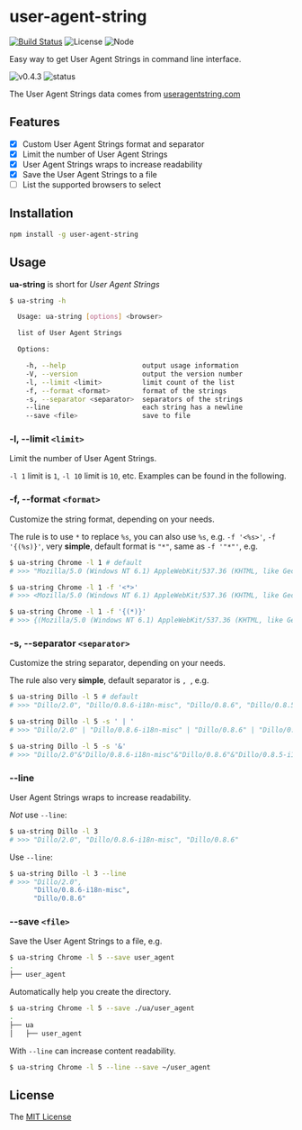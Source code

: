 # user-agent-string
[![Build Status](https://travis-ci.org/WindomZ/user-agent-string.svg?branch=master)](https://travis-ci.org/WindomZ/user-agent-string)
![License](https://img.shields.io/badge/license-MIT-green.svg)
![Node](https://img.shields.io/badge/node-%3E=7.6-blue.svg?style=flat-square)

Easy way to get User Agent Strings in command line interface.

![v0.4.3](https://img.shields.io/badge/version-v0.4.3-orange.svg)
![status](https://img.shields.io/badge/status-beta-yellow.svg)

The User Agent Strings data comes from [useragentstring.com](http://www.useragentstring.com/pages/useragentstring.php)

## Features

- [x] Custom User Agent Strings format and separator
- [x] Limit the number of User Agent Strings
- [x] User Agent Strings wraps to increase readability
- [x] Save the User Agent Strings to a file
- [ ] List the supported browsers to select

## Installation

```bash
npm install -g user-agent-string
```

## Usage

**ua-string** is short for *User Agent Strings*

```bash
$ ua-string -h

  Usage: ua-string [options] <browser>

  list of User Agent Strings

  Options:

    -h, --help                   output usage information
    -V, --version                output the version number
    -l, --limit <limit>          limit count of the list
    -f, --format <format>        format of the strings
    -s, --separator <separator>  separators of the strings
    --line                       each string has a newline
    --save <file>                save to file
```

### -l, --limit `<limit>`

Limit the number of User Agent Strings. 

`-l 1` limit is `1`, `-l 10` limit is `10`, etc.
Examples can be found in the following.

### -f, --format `<format>`

Customize the string format, depending on your needs. 

The rule is to use `*` to replace `%s`, 
you can also use `%s`, e.g. `-f '<%s>'`, `-f '{(%s)}'`, very **simple**, 
default format is `"*"`, same as `-f '"*"'`, e.g.

```bash
$ ua-string Chrome -l 1 # default
# >>> "Mozilla/5.0 (Windows NT 6.1) AppleWebKit/537.36 (KHTML, like Gecko) Chrome/41.0.2228.0 Safari/537.36"

$ ua-string Chrome -l 1 -f '<*>'
# >>> <Mozilla/5.0 (Windows NT 6.1) AppleWebKit/537.36 (KHTML, like Gecko) Chrome/41.0.2228.0 Safari/537.36>

$ ua-string Chrome -l 1 -f '{(*)}'
# >>> {(Mozilla/5.0 (Windows NT 6.1) AppleWebKit/537.36 (KHTML, like Gecko) Chrome/41.0.2228.0 Safari/537.36)}
```

### -s, --separator `<separator>`

Customize the string separator, depending on your needs. 

The rule also very **simple**, default separator is `, `, e.g.

```bash
$ ua-string Dillo -l 5 # default
# >>> "Dillo/2.0", "Dillo/0.8.6-i18n-misc", "Dillo/0.8.6", "Dillo/0.8.5-i18n-misc", "Dillo/0.8.5"

$ ua-string Dillo -l 5 -s ' | '
# >>> "Dillo/2.0" | "Dillo/0.8.6-i18n-misc" | "Dillo/0.8.6" | "Dillo/0.8.5-i18n-misc" | "Dillo/0.8.5"

$ ua-string Dillo -l 5 -s '&'
# >>> "Dillo/2.0"&"Dillo/0.8.6-i18n-misc"&"Dillo/0.8.6"&"Dillo/0.8.5-i18n-misc"&"Dillo/0.8.5"
```

### --line

User Agent Strings wraps to increase readability.

*Not* use `--line`: 
```bash
$ ua-string Dillo -l 3
# >>> "Dillo/2.0", "Dillo/0.8.6-i18n-misc", "Dillo/0.8.6"
```

Use `--line`: 
```bash
$ ua-string Dillo -l 3 --line
# >>> "Dillo/2.0", 
      "Dillo/0.8.6-i18n-misc", 
      "Dillo/0.8.6"
```

### --save `<file>`

Save the User Agent Strings to a file, e.g.

```bash
$ ua-string Chrome -l 5 --save user_agent
.
├── user_agent
```

Automatically help you create the directory.
```bash
$ ua-string Chrome -l 5 --save ./ua/user_agent
.
├── ua
│   ├── user_agent
```

With `--line` can increase content readability.
```bash
$ ua-string Chrome -l 5 --line --save ~/user_agent
```

## License

The [MIT License](https://github.com/WindomZ/user-agent-string/blob/master/LICENSE)
